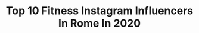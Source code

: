 ---
title: Top 10 Fitness Instagram Influencers In Rome In 2020
description: >-
  Find top fitness Instagram influencers in Rome in 2020. Most popular hashtags: #fitness #love #roma #rome.
platform: Instagram
profiles:
  - username: "francescamantione18"
    fullname: >-
      🎈Francesca Mantione 🎈
    location: "Italy"
    followers: 30351
    engagement: 229
    commentsToLikes: 0.022398
    id: ck6u4zblu6o0a0j713sity32i
    verified: false
    hashtags: "#honesty, #finoadomani, #avantiunaltro, #paolobonolis"
  - username: "andreygalabinov"
    fullname: >-
      Andrey Galabinov
    location: "Italy"
    followers: 10645
    engagement: 1134
    commentsToLikes: 0.021188
    id: ck5hosus3q62b0i11g7jiz02d
    verified: true
    hashtags: "#mom, #nature, #rock, #calcio"
  - username: "michael.oliveira93"
    fullname: >-
      Michael Oliveira ® 
    location: "Italy"
    followers: 76836
    engagement: 179
    commentsToLikes: 0.010841
    id: ck6u96cdbvr9v0j71ytil6apq
    verified: false
    hashtags: "#construccion, #sexygay, #estilomasculino, #tattooboy"
  - username: "felicelungo"
    fullname: >-
      Felice
    location: "Italy"
    followers: 11832
    engagement: 642
    commentsToLikes: 0.012614
    id: ck6tv4rblk6di0j719npd8evc
    verified: false
    hashtags: "#january, #marypoppinsitalia, #musicaltheatre, #chimney"
  - username: "flaviaberruti"
    fullname: >-
      F L A V I A 🍍
    location: "Italy"
    followers: 19514
    engagement: 168
    commentsToLikes: 0.092367
    id: ck0tvdqamazyn0i19k3czxlyn
    verified: false
    hashtags: "#macysparade, #womanpower, #lunch, #myday"
  - username: "davide.264"
    fullname: >-
      DAVIDE NAPOLITANO
    location: "Italy"
    followers: 36847
    engagement: 523
    commentsToLikes: 0.105336
    id: ck8ta4h3wqfxz0j78u8yly655
    verified: false
    hashtags: "#serie, #mare, #jordan, #crossfit"
  - username: "alessia_alfani"
    fullname: >-
      Alessia
    location: "Italy"
    followers: 6653
    engagement: 1510
    commentsToLikes: 0.030752
    id: ck9hbnpjfhnju0j78hf6fsxss
    verified: false
    hashtags: "#paella, #toyroomrome, #waitingfor, #carpediem"
  - username: "bibbideg"
    fullname: >-
      Bibbi Deg
    location: "Italy"
    followers: 589047
    engagement: 170
    commentsToLikes: 0.037467
    id: ck8wf2p49f12y0j78ew0wb5o2
    verified: false
    hashtags: "#gymmotivation, #sphynx, #beautytime, #langkawi"
  - username: "__valentinus__"
    fullname: >-
      
    location: "Italy"
    followers: 6962
    engagement: 626
    commentsToLikes: 0.317050
    id: ck9wduvwbhdei0j78s1bldguq
    verified: false
    hashtags: "#amazing, #soulful, #reading, #blackisblack"
  - username: "federicamazza27"
    fullname: >-
      Federica Mazza
    location: "Italy"
    followers: 116207
    engagement: 409
    commentsToLikes: 0.027165
    id: ck5ztwhju18x50i14p6nb56oe
    verified: false
    hashtags: "#photooftheday, #motivation, #trainingday, #summertime"
---